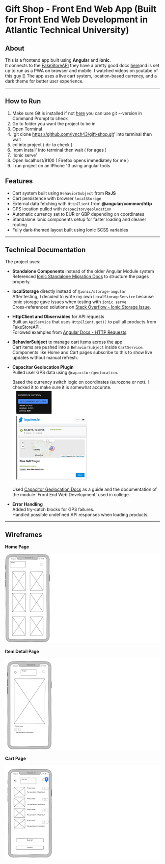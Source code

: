 # Gift Shop - Front End Web App (Built for Front End Web Development in Atlantic Technical University)

## About

This is a frontend app built using **Angular** and **Ionic**.  
It connects to the [FakeStoreAPI](https://fakestoreapi.com/products) they have a pretty good docs [here](https://fakestoreapi.com/docs )and is set up to run as a PWA on browser and mobile.  I watched videos on youtube of this guy []
The app uses a live cart system, location-based currency, and a dark theme for better user experience.

---

## How to Run

1. Make sure Git is installed if not [here](https://git-scm.com/downloads) you can use git --version in Command Prompt to check
2. Go to folder you want the project to be in
3. Open Terminal
4. 'git clone https://github.com/lynch43/gift-shop.git' into terminal then wait
5. cd into project ( dir to check )
6. 'npm install' into terminal then wait ( for ages )
7. 'ionic serve'
8. Open localhost/8100 ( Firefox opens immediately for me )
9. I run project on an IPhone 13 using angular tools


## Features

- Cart system built using `BehaviorSubject` from **RxJS**
- Cart persistence with browser `localStorage`
- External data fetching with `HttpClient` from **@angular/common/http**
- GPS location pulled with `@capacitor/geolocation`
- Automatic currency set to EUR or GBP depending on coordinates
- Standalone Ionic components setup for faster loading and cleaner routing
- Fully dark-themed layout built using Ionic SCSS variables

---

## Technical Documentation

The project uses:

- **Standalone Components** instead of the older Angular Module system  
  Referenced [Ionic Standalone Migration Docs](https://ionicframework.com/docs/angular/build-options#standalones) to structure the pages properly.

- **localStorage** directly instead of `@ionic/storage-angular`  
  After testing, I decided to write my own `LocalStorageService` because Ionic storage gave issues when testing with `ionic serve`.  
  Cross-referenced solutions on [Stack Overflow - Ionic Storage Issue](https://stackoverflow.com/questions/74439365/no-available-storage-method-found-in-ionic-angular).

- **HttpClient and Observables** for API requests  
  Built an `ApiService` that uses `HttpClient.get()` to pull all products from FakeStoreAPI.  
  Followed examples from [Angular Docs - HTTP Requests](https://angular.io/guide/http).

- **BehaviorSubject** to manage cart items across the app  
  Cart items are pushed into a `BehaviorSubject` inside `CartService`.  
  Components like Home and Cart pages subscribe to this to show live updates without manual refresh.

- **Capacitor Geolocation Plugin**  
  Pulled user GPS data using `@capacitor/geolocation`. 

  Based the currency switch logic on coordinates (eurozone or not). 
  I checked it to make sure it is somewhat accurate. ![screenshots](src/assets/geolocation-test.png) 
  Used [Capacitor Geolocation Docs](https://capacitorjs.com/docs/apis/geolocation) as a guide and the documentation of the module 'Front End Web Development' used in college.

- **Error Handling**  
  Added try-catch blocks for GPS failures.  
  Handled possible undefined API responses when loading products.

---

## Wireframes

**Home Page**

![Home Page Wireframe](src/assets/wireframes/home-wireframe.png)

**Item Detail Page**

![Item Detail Page Wireframe](src/assets/wireframes/item-detail-wireframe.png)

**Cart Page**

![Cart Page Wireframe](src/assets/wireframes/cart-screen-wireframe.png)



